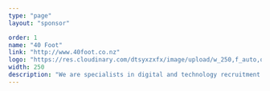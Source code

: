 ```yaml
---
type: "page"
layout: "sponsor"

order: 1
name: "40 Foot"
link: "http://www.40foot.co.nz"
logo: "https://res.cloudinary.com/dtsyxzxfx/image/upload/w_250,f_auto,q_auto/v1578008506/2020/40foot_logo_white_background.jpg"
width: 250
description: "We are specialists in digital and technology recruitment operating in Auckland and Wellington.  Our aim is to go deeper and unearth the best talent, both here and offshore, to enable our clients to achieve business goals"
---
```


